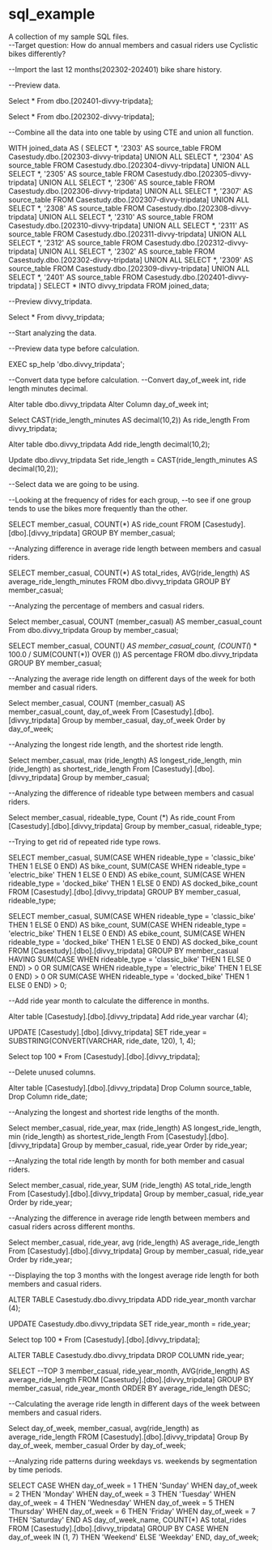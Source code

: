 # sql_example
A collection of my sample SQL files.  
--Target question: How do annual members and casual riders use Cyclistic bikes differently?

--Import the last 12 months(202302-202401) bike share history.

--Preview data.

Select *
From dbo.[202401-divvy-tripdata];

Select *
From dbo.[202302-divvy-tripdata];

--Combine all the data into one table by using CTE and union all function.

WITH joined_data AS (
SELECT *, '2303' AS source_table FROM Casestudy.dbo.[202303-divvy-tripdata]
UNION ALL
SELECT *, '2304' AS source_table FROM Casestudy.dbo.[202304-divvy-tripdata]
UNION ALL
SELECT *, '2305' AS source_table FROM Casestudy.dbo.[202305-divvy-tripdata]
UNION ALL
SELECT *, '2306' AS source_table FROM Casestudy.dbo.[202306-divvy-tripdata]
UNION ALL
SELECT *, '2307' AS source_table FROM Casestudy.dbo.[202307-divvy-tripdata]
UNION ALL
SELECT *, '2308' AS source_table FROM Casestudy.dbo.[202308-divvy-tripdata]
UNION ALL
SELECT *, '2310' AS source_table FROM Casestudy.dbo.[202310-divvy-tripdata]
UNION ALL
SELECT *, '2311' AS source_table FROM Casestudy.dbo.[202311-divvy-tripdata]
UNION ALL
SELECT *, '2312' AS source_table FROM Casestudy.dbo.[202312-divvy-tripdata]
UNION ALL
SELECT *, '2302' AS source_table FROM Casestudy.dbo.[202302-divvy-tripdata]
UNION ALL
SELECT *, '2309' AS source_table FROM Casestudy.dbo.[202309-divvy-tripdata]
UNION ALL
SELECT *, '2401' AS source_table FROM Casestudy.dbo.[202401-divvy-tripdata]
)
SELECT * INTO divvy_tripdata FROM joined_data;

--Preview divvy_tripdata.

Select *
From divvy_tripdata;

--Start analyzing the data.

--Preview data type before calculation.

EXEC sp_help 'dbo.divvy_tripdata';

--Convert data type before calculation.
--Convert day_of_week int, ride length minutes decimal.

Alter table dbo.divvy_tripdata
Alter Column day_of_week int;

Select CAST(ride_length_minutes AS decimal(10,2)) As ride_length
From divvy_tripdata;

Alter table dbo.divvy_tripdata
Add ride_length decimal(10,2);

Update dbo.divvy_tripdata
Set ride_length = CAST(ride_length_minutes AS decimal(10,2));

--Select data we are going to be using.

--Looking at the frequency of rides for each group,
--to see if one group tends to use the bikes more frequently than the other.

SELECT 
    member_casual,
    COUNT(*) AS ride_count
FROM 
    [Casestudy].[dbo].[divvy_tripdata]
GROUP BY 
    member_casual;

--Analyzing difference in average ride length between members and casual riders.

SELECT 
    member_casual,
    COUNT(*) AS total_rides,
    AVG(ride_length)
	AS average_ride_length_minutes
FROM dbo.divvy_tripdata
GROUP BY 
    member_casual;

--Analyzing the percentage of members and casual riders.

Select 
	member_casual,
	COUNT (member_casual) AS member_casual_count
From dbo.divvy_tripdata
Group by
	member_casual;

SELECT 
    member_casual,
    COUNT(*) AS member_casual_count,
    (COUNT(*) * 100.0 / SUM(COUNT(*)) OVER ()) AS percentage
FROM dbo.divvy_tripdata
GROUP BY member_casual;

--Analyzing the average ride length on different days of the week for both member and casual riders.

Select 
	member_casual,
	COUNT (member_casual) AS member_casual_count,
	day_of_week
From [Casestudy].[dbo].[divvy_tripdata]
Group by
	member_casual,
	day_of_week
Order by day_of_week;

--Analyzing the longest ride length, and the shortest ride length.

Select 
	member_casual,
	max (ride_length) AS longest_ride_length,
	min (ride_length) as shortest_ride_length
From [Casestudy].[dbo].[divvy_tripdata]
Group by
	member_casual;

--Analyzing the difference of rideable type between members and casual riders.

Select 
	member_casual,
	rideable_type,
	Count (*) As ride_count
From [Casestudy].[dbo].[divvy_tripdata]
Group by
	member_casual,
	rideable_type;

--Trying to get rid of repeated ride type rows.

SELECT 
    member_casual,
    SUM(CASE WHEN rideable_type = 'classic_bike' THEN 1 ELSE 0 END) AS bike_count,
    SUM(CASE WHEN rideable_type = 'electric_bike' THEN 1 ELSE 0 END) AS ebike_count,
    SUM(CASE WHEN rideable_type = 'docked_bike' THEN 1 ELSE 0 END) AS docked_bike_count
FROM 
    [Casestudy].[dbo].[divvy_tripdata]
GROUP BY 
    member_casual,
	rideable_type;

SELECT 
    member_casual,
    SUM(CASE WHEN rideable_type = 'classic_bike' THEN 1 ELSE 0 END) AS bike_count,
    SUM(CASE WHEN rideable_type = 'electric_bike' THEN 1 ELSE 0 END) AS ebike_count,
    SUM(CASE WHEN rideable_type = 'docked_bike' THEN 1 ELSE 0 END) AS docked_bike_count
FROM 
    [Casestudy].[dbo].[divvy_tripdata]
GROUP BY 
    member_casual
HAVING 
    SUM(CASE WHEN rideable_type = 'classic_bike' THEN 1 ELSE 0 END) > 0
    OR SUM(CASE WHEN rideable_type = 'electric_bike' THEN 1 ELSE 0 END) > 0
    OR SUM(CASE WHEN rideable_type = 'docked_bike' THEN 1 ELSE 0 END) > 0;

--Add ride year month to calculate the difference in months.

Alter table [Casestudy].[dbo].[divvy_tripdata]
Add ride_year varchar (4);

UPDATE [Casestudy].[dbo].[divvy_tripdata]
SET ride_year = SUBSTRING(CONVERT(VARCHAR, ride_date, 120), 1, 4);

Select top 100 *
From [Casestudy].[dbo].[divvy_tripdata];

--Delete unused columns.

Alter table [Casestudy].[dbo].[divvy_tripdata]
Drop Column source_table,
Drop Column ride_date;

--Analyzing the longest and shortest ride lengths of the month.

Select 
	member_casual,
	ride_year,
	max (ride_length) AS longest_ride_length,
	min (ride_length) as shortest_ride_length
From [Casestudy].[dbo].[divvy_tripdata]
Group by
	member_casual,
	ride_year
Order by
	ride_year;

--Analyzing the total ride length by month for both member and casual riders.

Select 
	member_casual,
	ride_year,
	SUM (ride_length) AS total_ride_length
From [Casestudy].[dbo].[divvy_tripdata]
Group by
	member_casual,
	ride_year
Order by
	ride_year;

--Analyzing the difference in average ride length between members and casual riders across different months.

Select 
	member_casual,
	ride_year,
	avg (ride_length) AS average_ride_length
From [Casestudy].[dbo].[divvy_tripdata]
Group by
	member_casual,
	ride_year
Order by
	ride_year;

--Displaying the top 3 months with the longest average ride length for both members and casual riders.

ALTER TABLE Casestudy.dbo.divvy_tripdata
ADD ride_year_month varchar (4);

UPDATE Casestudy.dbo.divvy_tripdata
SET ride_year_month = ride_year;

Select top 100 *
From [Casestudy].[dbo].[divvy_tripdata];

ALTER TABLE Casestudy.dbo.divvy_tripdata
DROP COLUMN ride_year;

SELECT 
--TOP 3
    member_casual,
    ride_year_month,
    AVG(ride_length) AS average_ride_length
FROM [Casestudy].[dbo].[divvy_tripdata]
GROUP BY
    member_casual,
    ride_year_month
ORDER BY
    average_ride_length DESC;

--Calculating the average ride length in different days of the week between members and casual riders.

Select 
	day_of_week,
	member_casual,
	avg(ride_length) as average_ride_length
FROM 
	[Casestudy].[dbo].[divvy_tripdata]
Group By
	day_of_week,
	member_casual
Order by 
	day_of_week;

--Analyzing ride patterns during weekdays vs. weekends by segmentation by time periods.

SELECT
    CASE
        WHEN day_of_week = 1 THEN 'Sunday'
        WHEN day_of_week = 2 THEN 'Monday'
        WHEN day_of_week = 3 THEN 'Tuesday'
        WHEN day_of_week = 4 THEN 'Wednesday'
        WHEN day_of_week = 5 THEN 'Thursday'
        WHEN day_of_week = 6 THEN 'Friday'
        WHEN day_of_week = 7 THEN 'Saturday'
    END AS day_of_week_name,
    COUNT(*) AS total_rides
FROM
    [Casestudy].[dbo].[divvy_tripdata]
GROUP BY
    CASE
        WHEN day_of_week IN (1, 7) THEN 'Weekend'
        ELSE 'Weekday'
    END,
    day_of_week; 
